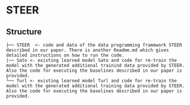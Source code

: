 # STEER
## Structure
    ├── STEER  <- code and data of the data programming framework STEER described in our paper. There is another Readme.md which gives detailed instructions on how to run the code.
    |── Sato <- existing learned model Sato and code for re-train the model with the generated additional trainind data provided by STEER. Also the code for executing the baselines described in our paper is provided.
    └── Turl <- existing learned model Turl and code for re-train the model with the generated additional training data provided by STEER. Also the code for executing the baselines described in our paper is provided.
